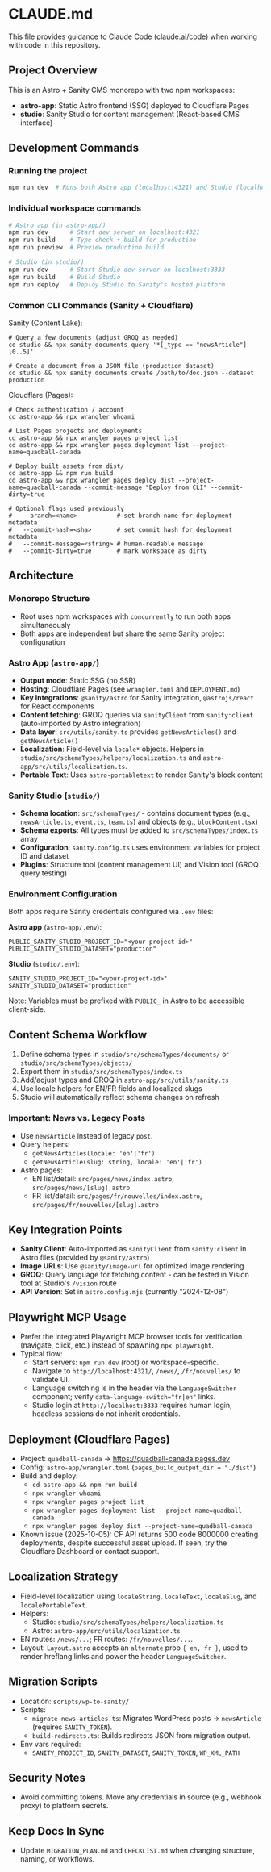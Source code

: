 # CLAUDE.md

This file provides guidance to Claude Code (claude.ai/code) when working with code in this repository.

## Project Overview

This is an Astro + Sanity CMS monorepo with two npm workspaces:
- **astro-app**: Static Astro frontend (SSG) deployed to Cloudflare Pages
- **studio**: Sanity Studio for content management (React-based CMS interface)

## Development Commands

### Running the project
```bash
npm run dev  # Runs both Astro app (localhost:4321) and Studio (localhost:3333) concurrently
```

### Individual workspace commands
```bash
# Astro app (in astro-app/)
npm run dev      # Start dev server on localhost:4321
npm run build    # Type check + build for production
npm run preview  # Preview production build

# Studio (in studio/)
npm run dev      # Start Studio dev server on localhost:3333
npm run build    # Build Studio
npm run deploy   # Deploy Studio to Sanity's hosted platform
```

### Common CLI Commands (Sanity + Cloudflare)

Sanity (Content Lake):

```
# Query a few documents (adjust GROQ as needed)
cd studio && npx sanity documents query '*[_type == "newsArticle"][0..5]'

# Create a document from a JSON file (production dataset)
cd studio && npx sanity documents create /path/to/doc.json --dataset production
```

Cloudflare (Pages):

```
# Check authentication / account
cd astro-app && npx wrangler whoami

# List Pages projects and deployments
cd astro-app && npx wrangler pages project list
cd astro-app && npx wrangler pages deployment list --project-name=quadball-canada

# Deploy built assets from dist/
cd astro-app && npm run build
cd astro-app && npx wrangler pages deploy dist --project-name=quadball-canada --commit-message "Deploy from CLI" --commit-dirty=true

# Optional flags used previously
#   --branch=<name>           # set branch name for deployment metadata
#   --commit-hash=<sha>       # set commit hash for deployment metadata
#   --commit-message=<string> # human-readable message
#   --commit-dirty=true       # mark workspace as dirty
```

## Architecture

### Monorepo Structure
- Root uses npm workspaces with `concurrently` to run both apps simultaneously
- Both apps are independent but share the same Sanity project configuration

### Astro App (`astro-app/`)
- **Output mode**: Static SSG (no SSR)
- **Hosting**: Cloudflare Pages (see `wrangler.toml` and `DEPLOYMENT.md`)
- **Key integrations**: `@sanity/astro` for Sanity integration, `@astrojs/react` for React components
- **Content fetching**: GROQ queries via `sanityClient` from `sanity:client` (auto-imported by Astro integration)
- **Data layer**: `src/utils/sanity.ts` provides `getNewsArticles()` and `getNewsArticle()`
- **Localization**: Field-level via `locale*` objects. Helpers in `studio/src/schemaTypes/helpers/localization.ts` and `astro-app/src/utils/localization.ts`.
- **Portable Text**: Uses `astro-portabletext` to render Sanity's block content

### Sanity Studio (`studio/`)
- **Schema location**: `src/schemaTypes/` - contains document types (e.g., `newsArticle.ts`, `event.ts`, `team.ts`) and objects (e.g., `blockContent.tsx`)
- **Schema exports**: All types must be added to `src/schemaTypes/index.ts` array
- **Configuration**: `sanity.config.ts` uses environment variables for project ID and dataset
- **Plugins**: Structure tool (content management UI) and Vision tool (GROQ query testing)

### Environment Configuration
Both apps require Sanity credentials configured via `.env` files:

**Astro app** (`astro-app/.env`):
```
PUBLIC_SANITY_STUDIO_PROJECT_ID="<your-project-id>"
PUBLIC_SANITY_STUDIO_DATASET="production"
```

**Studio** (`studio/.env`):
```
SANITY_STUDIO_PROJECT_ID="<your-project-id>"
SANITY_STUDIO_DATASET="production"
```

Note: Variables must be prefixed with `PUBLIC_` in Astro to be accessible client-side.

## Content Schema Workflow

1. Define schema types in `studio/src/schemaTypes/documents/` or `studio/src/schemaTypes/objects/`
2. Export them in `studio/src/schemaTypes/index.ts`
3. Add/adjust types and GROQ in `astro-app/src/utils/sanity.ts`
4. Use locale helpers for EN/FR fields and localized slugs
5. Studio will automatically reflect schema changes on refresh

### Important: News vs. Legacy Posts
- Use `newsArticle` instead of legacy `post`.
- Query helpers:
  - `getNewsArticles(locale: 'en'|'fr')`
  - `getNewsArticle(slug: string, locale: 'en'|'fr')`
- Astro pages:
  - EN list/detail: `src/pages/news/index.astro`, `src/pages/news/[slug].astro`
  - FR list/detail: `src/pages/fr/nouvelles/index.astro`, `src/pages/fr/nouvelles/[slug].astro`

## Key Integration Points

- **Sanity Client**: Auto-imported as `sanityClient` from `sanity:client` in Astro files (provided by `@sanity/astro`)
- **Image URLs**: Use `@sanity/image-url` for optimized image rendering
- **GROQ**: Query language for fetching content - can be tested in Vision tool at Studio's `/vision` route
- **API Version**: Set in `astro.config.mjs` (currently "2024-12-08")

## Playwright MCP Usage

- Prefer the integrated Playwright MCP browser tools for verification (navigate, click, etc.) instead of spawning `npx playwright`.
- Typical flow:
  - Start servers: `npm run dev` (root) or workspace-specific.
  - Navigate to `http://localhost:4321/`, `/news/`, `/fr/nouvelles/` to validate UI.
  - Language switching is in the header via the `LanguageSwitcher` component; verify `data-language-switch="fr|en"` links.
  - Studio login at `http://localhost:3333` requires human login; headless sessions do not inherit credentials.

## Deployment (Cloudflare Pages)

- Project: `quadball-canada` → https://quadball-canada.pages.dev
- Config: `astro-app/wrangler.toml` (`pages_build_output_dir = "./dist"`)
- Build and deploy:
  - `cd astro-app && npm run build`
  - `npx wrangler whoami`
  - `npx wrangler pages project list`
  - `npx wrangler pages deployment list --project-name=quadball-canada`
  - `npx wrangler pages deploy dist --project-name=quadball-canada`
- Known issue (2025-10-05): CF API returns 500 code 8000000 creating deployments, despite successful asset upload. If seen, try the Cloudflare Dashboard or contact support.

## Localization Strategy

- Field-level localization using `localeString`, `localeText`, `localeSlug`, and `localePortableText`.
- Helpers:
  - Studio: `studio/src/schemaTypes/helpers/localization.ts`
  - Astro: `astro-app/src/utils/localization.ts`
- EN routes: `/news/...`; FR routes: `/fr/nouvelles/...`.
 - Layout: `Layout.astro` accepts an `alternate` prop `{ en, fr }`, used to render hreflang links and power the header `LanguageSwitcher`.

## Migration Scripts

- Location: `scripts/wp-to-sanity/`
- Scripts:
  - `migrate-news-articles.ts`: Migrates WordPress posts → `newsArticle` (requires `SANITY_TOKEN`).
  - `build-redirects.ts`: Builds redirects JSON from migration output.
- Env vars required:
  - `SANITY_PROJECT_ID`, `SANITY_DATASET`, `SANITY_TOKEN`, `WP_XML_PATH`

## Security Notes

- Avoid committing tokens. Move any credentials in source (e.g., webhook proxy) to platform secrets.

## Keep Docs In Sync

- Update `MIGRATION_PLAN.md` and `CHECKLIST.md` when changing structure, naming, or workflows.
